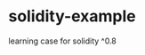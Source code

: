 <!--
 * @Description: 
 * @Author: pross
 * @Date: 2022-09-16 17:32:34
-->
# solidity-example

learning case for solidity ^0.8